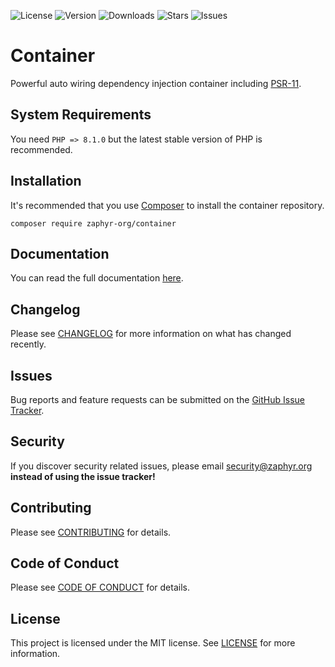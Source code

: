 ![License](https://img.shields.io/github/license/zaphyr-org/container?style=for-the-badge)
![Version](https://img.shields.io/packagist/v/zaphyr-org/container?style=for-the-badge)
![Downloads](https://img.shields.io/packagist/dt/zaphyr-org/container?style=for-the-badge)
![Stars](https://img.shields.io/github/stars/zaphyr-org/container?style=for-the-badge)
![Issues](https://img.shields.io/github/issues/zaphyr-org/container?style=for-the-badge)

# Container

Powerful auto wiring dependency injection container including [PSR-11](https://www.php-fig.org/psr/psr-11/).

## System Requirements

You need `PHP => 8.1.0` but the latest stable version of PHP is recommended.

## Installation

It's recommended that you use [Composer](https://getcomposer.org/) to install the container repository.

```console
composer require zaphyr-org/container
```

## Documentation

You can read the full documentation [here](https://zaphyr.org/docs/repositories/latest/container).

## Changelog

Please see [CHANGELOG](CHANGELOG.md) for more information on what has changed recently.

## Issues

Bug reports and feature requests can be submitted on
the [GitHub Issue Tracker](https://github.com/zaphyr-org/container/issues).

## Security

If you discover security related issues, please email security@zaphyr.org **instead of using the issue tracker!**

## Contributing

Please see [CONTRIBUTING](https://zaphyr.org/contributions) for details.

## Code of Conduct

Please see [CODE OF CONDUCT](https://zaphyr.org/contributions#code-of-conduct) for details.

## License

This project is licensed under the MIT license. See [LICENSE](LICENSE.md) for more information.
